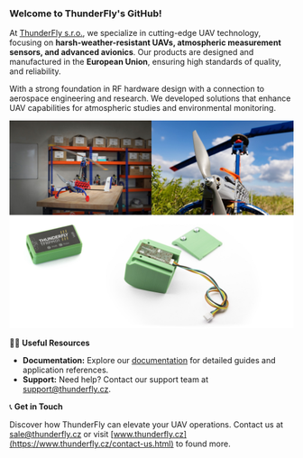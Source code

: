 ### Welcome to ThunderFly's GitHub!  

At [ThunderFly s.r.o.](https://www.thunderfly.cz/), we specialize in cutting-edge UAV technology, focusing on **harsh-weather-resistant UAVs, atmospheric measurement sensors, and advanced avionics**. Our products are designed and manufactured in the **European Union**, ensuring high standards of quality, and reliability.  

With a strong foundation in RF hardware design with a connection to aerospace engineering and research. We developed solutions that enhance UAV capabilities for atmospheric studies and environmental monitoring.  

![ThunderFly products](/profile/img/TF_mosaic.jpg)  

👩‍💻 **Useful Resources**  

- **Documentation:** Explore our [documentation](https://docs.thunderfly.cz/) for detailed guides and application references.  
- **Support:** Need help? Contact our support team at support@thunderfly.cz.  

📞 **Get in Touch**  

Discover how ThunderFly can elevate your UAV operations. Contact us at sale@thunderfly.cz or visit [www.thunderfly.cz](https://www.thunderfly.cz/contact-us.html) to found more.  
